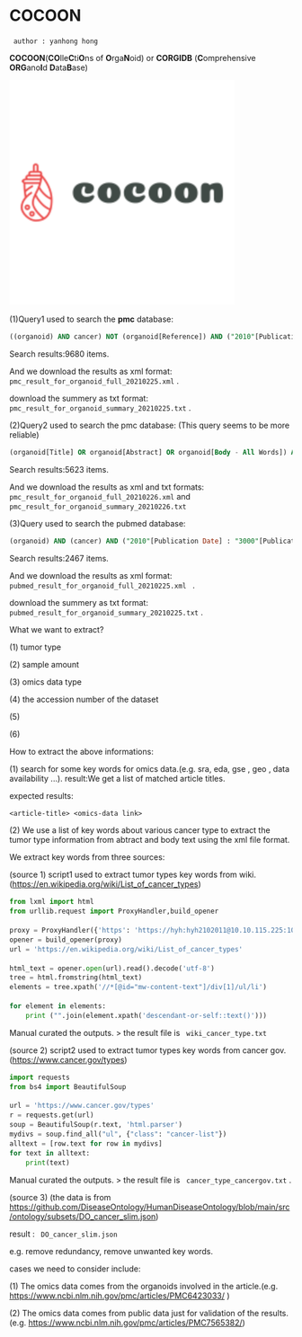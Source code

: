 # COCOON

` author : yanhong hong`

**COCOON**(**CO**lle**C**ti**O**ns of **O**rga**N**oid) or **CORGIDB** (**C**omprehensive **ORG**ano**I**d **D**ata**B**ase)

<img src="./cocoon-logo.png" alt="drawing" height="400"/>

(1)Query1 used to search the **pmc** database:

```sql
((organoid) AND cancer) NOT (organoid[Reference]) AND ("2010"[Publication Date] : "3000"[Publication Date]) 
```

Search results:9680 items.

And we download the results as xml format: ` pmc_result_for_organoid_full_20210225.xml` .

download the summery as txt format:` pmc_result_for_organoid_summary_20210225.txt` .



(2)Query2 used to search the pmc database: (This query seems to be more reliable)

```sql
(organoid[Title] OR organoid[Abstract] OR organoid[Body - All Words]) AND (cancer[Title] OR cancer[Abstract] OR cancer[Body - All Words])AND ("2010"[Publication Date] : "3000"[Publication Date]) 
```

Search results:5623 items.

And we download the results as xml and txt formats:` pmc_result_for_organoid_full_20210226.xml` and ` ` ` pmc_result_for_organoid_summary_20210226.txt`

(3)Query used to search the pubmed database:

```sql
(organoid) AND (cancer) AND ("2010"[Publication Date] : "3000"[Publication Date]) 
```

Search results:2467 items.

And we download the results as xml format: `pubmed_result_for_organoid_full_20210225.xml ` .

download the summery as txt format: ` pubmed_result_for_organoid_summary_20210225.txt` .



What we want to extract?

(1) tumor type

(2) sample amount

(3) omics data type

(4) the accession number of the dataset

(5)

(6)



How to extract the above informations:

(1) search for some key words for omics data.(e.g. sra, eda, gse , geo , data availability ...). result:We get a list of matched article titles.

expected results:

```txt
<article-title>	<omics-data link>
```



(2) We use a list of key words about various cancer type to extract the tumor type information from abtract and body text using the xml file format.

We extract key words from three sources:

(source 1) script1 used to extract tumor types key words from wiki.(https://en.wikipedia.org/wiki/List_of_cancer_types)

```python
from lxml import html
from urllib.request import ProxyHandler,build_opener

proxy = ProxyHandler({'https': 'https://hyh:hyh2102011@10.10.115.225:1080'})
opener = build_opener(proxy)
url = 'https://en.wikipedia.org/wiki/List_of_cancer_types'

html_text = opener.open(url).read().decode('utf-8')
tree = html.fromstring(html_text)
elements = tree.xpath('//*[@id="mw-content-text"]/div[1]/ul/li')

for element in elements:
    print ("".join(element.xpath('descendant-or-self::text()')))
```

Manual curated the outputs. > the result file is ` wiki_cancer_type.txt`



(source 2)  script2 used to extract tumor types key words from cancer gov.(https://www.cancer.gov/types)

```python
import requests
from bs4 import BeautifulSoup

url = 'https://www.cancer.gov/types'
r = requests.get(url)
soup = BeautifulSoup(r.text, 'html.parser')
mydivs = soup.find_all("ul", {"class": "cancer-list"})
alltext = [row.text for row in mydivs]
for text in alltext:
    print(text)
```

Manual curated the outputs. > the result file is ` cancer_type_cancergov.txt` . 



(source 3) (the data is from https://github.com/DiseaseOntology/HumanDiseaseOntology/blob/main/src/ontology/subsets/DO_cancer_slim.json)

result : ` DO_cancer_slim.json`



e.g. remove redundancy, remove unwanted key words.



cases we need to consider include:

(1) The omics data comes from the organoids involved in the article.(e.g. https://www.ncbi.nlm.nih.gov/pmc/articles/PMC6423033/ )

(2) The omics data comes from public data just for validation of the results.(e.g. https://www.ncbi.nlm.nih.gov/pmc/articles/PMC7565382/)



